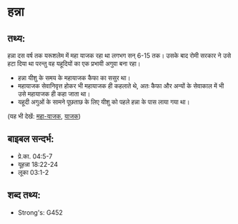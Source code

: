# हन्ना #

## तथ्य: ##

हन्ना दस वर्ष तक यरूशलेम में महा याजक रहा था लगभग सन् 6-15 तक। उसके बाद रोमी सरकार ने उसे हटा दिया था परन्तु वह यहूदियों का एक प्रभावी अगुवा बना रहा।

* हन्ना यीशु के समय के महायाजक कैफा का ससुर था।
* महायाजक सेवानिवृत्त होकर भी महायाजक ही कहलाते थे, अतः कैफा और अन्यों के सेवाकाल में भी उसे महायाजक ही कहा जाता था। 
* यहूदी अगुओं के सामने पूछताछ के लिए यीशु को पहले हन्ना के पास लाया गया था।

(यह भी देखें: [महा-याजक](../highpriest.md), [याजक](../priest.md))

## बाइबल सन्दर्भ: ##

* प्रे.का. 04:5-7
* यूहन्ना 18:22-24
* लूका 03:1-2

## शब्द तथ्य: ##

* Strong's: G452
